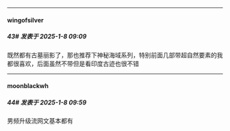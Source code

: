 ﻿
*****

####  wingofsilver  
##### 43#       发表于 2025-1-8 09:09

既然都有古墓丽影了，那也推荐下神秘海域系列，特别前面几部带超自然要素的我都很喜欢，后面虽然不带但是看印度古迹也很不错


*****

####  moonblackwh  
##### 44#       发表于 2025-1-8 09:59

男频升级流网文基本都有

